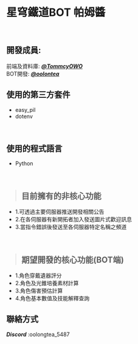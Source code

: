 **星穹鐵道BOT  帕姆醬**
===  
<br>

## 開發成員:
前端及資料庫: ***[@TommcyOWO](https://github.com/TommcyOWO)***
<br>
BOT開發: ***[@oolontea](https://github.com/OolongTeaOWO)***
<br>

使用的第三方套件
---
* easy_pil
* dotenv  
<br>

使用的程式語言
---
* Python  
<br>

> ## 目前擁有的非核心功能
* 1.可透過主要伺服器推送開發相關公告
* 2.在各伺服器有新開拓者加入發送圖片式歡迎訊息
* 3.當指令錯誤後發送至各伺服器特定名稱之頻道
<br>

> ## 期望開發的核心功能(BOT端)
* 1.角色穿戴遺器評分
* 2.角色及光錐培養素材計算
* 3.角色傷害預估計算
* 4.角色基本數值及技能解釋查詢

## 聯絡方式
***Discord*** :oolongtea_5487
